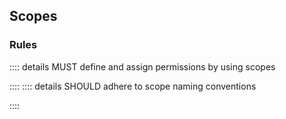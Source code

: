 ## Scopes
### Rules
:::: details <Badge type="danger">MUST</Badge> define and assign permissions by using scopes
<!--@include: ./rules/must-define-and-assign-permissions-by-using-scopes.md-->
::::
:::: details <Badge type="warning">SHOULD</Badge> adhere to scope naming conventions
<!--@include: ./rules/shoud-adhere-to-scope-naming-conventions.md-->
::::
